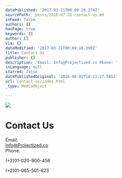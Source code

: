 ```yaml
---
datePublished: '2017-03-21T00:09:20.274Z'
sourcePath: _posts/2016-07-26-contact-us.md
inFeed: false
authors: []
hasPage: true
keywords: []
author: []
via: {}
dateModified: '2017-03-21T00:09:18.390Z'
title: Contact Us
publisher: {}
description: 'Email: Info@Projectized.co Phone: '
inLanguage: null
starred: false
datePublishedOriginal: '2016-08-02T10:13:27.565Z'
url: contact-us/index.html
_type: MediaObject

---
```

![](https://the-grid-user-content.s3-us-west-2.amazonaws.com/69e40b53-d78e-4a3e-927c-8c087d5dce81.jpg)

# Contact Us

Email:   
Info@Projectized.co   
Phone: 

(+2)01-020-900-456 

(+2)01-065-501-623